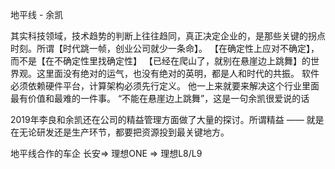 地平线 - 余凯

其实科技领域，技术趋势的判断上往往趋同，真正决定企业的，是那些关键的拐点时刻。所谓【时代跳一帧，创业公司就少一条命】。
【在确定性上应对不确定】，而不是【在不确定性里找确定性】
【已经在爬山了，就别在悬崖边上跳舞】的世界观。这里面没有绝对的运气，也没有绝对的英明，都是人和时代的共振。
软件必须依赖硬件平台，计算架构必须先行定义。 他一上来就要来解决这个行业里面最有价值和最难的一件事。
“不能在悬崖边上跳舞”，这是一句余凯很爱说的话

2019年李良和余凯还在公司的精益管理方面做了大量的探讨。所谓精益 —— 就是在无论研发还是生产环节，都要把资源投到最关键地方。

地平线合作的车企 长安=> 理想ONE => 理想L8/L9